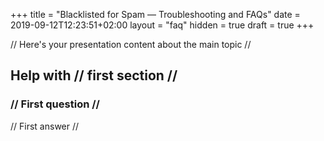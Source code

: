 +++
title = "Blacklisted for Spam — Troubleshooting and FAQs"
date = 2019-09-12T12:23:51+02:00
layout = "faq"
hidden = true
draft = true
+++

// Here's your presentation content about the main topic //

## Help with // first section //

### // First question //

// First answer //

